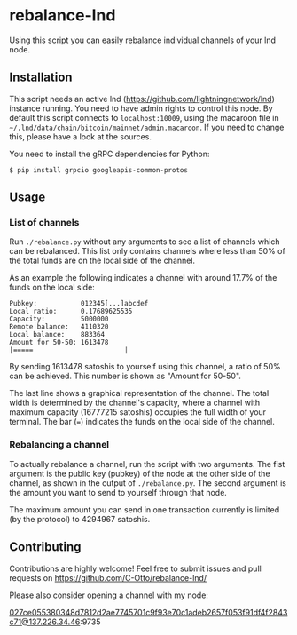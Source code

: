 # rebalance-lnd

Using this script you can easily rebalance individual channels of your lnd node.

## Installation

This script needs an active lnd (https://github.com/lightningnetwork/lnd) instance running.
You need to have admin rights to control this node.
By default this script connects to `localhost:10009`, using the macaroon file in `~/.lnd/data/chain/bitcoin/mainnet/admin.macaroon`.
If you need to change this, please have a look at the sources.

You need to install the gRPC dependencies for Python:

```
$ pip install grpcio googleapis-common-protos
```

## Usage

### List of channels
Run `./rebalance.py` without any arguments to see a list of channels which can be rebalanced.
This list only contains channels where less than 50% of the total funds are on the local side of the channel.

As an example the following indicates a channel with around 17.7% of the funds on the local side:

```
Pubkey:           012345[...]abcdef
Local ratio:      0.17689625535
Capacity:         5000000
Remote balance:   4110320
Local balance:    883364
Amount for 50-50: 1613478
|=====                       |
```

By sending 1613478 satoshis to yourself using this channel, a ratio of 50% can be achieved.
This number is shown as "Amount for 50-50".

The last line shows a graphical representation of the channel. 
The total width is determined by the channel's capacity, where a channel with maximum capacity (16777215 satoshis)
occupies the full width of your terminal.
The bar (`=`) indicates the funds on the local side of the channel.

### Rebalancing a channel
To actually rebalance a channel, run the script with two arguments.
The fist argument is the public key (pubkey) of the node at the other side of the channel, as shown in the output of `./rebalance.py`.
The second argument is the amount you want to send to yourself through that node.

The maximum amount you can send in one transaction currently is limited (by the protocol) to 4294967 satoshis.

## Contributing

Contributions are highly welcome!
Feel free to submit issues and pull requests on https://github.com/C-Otto/rebalance-lnd/

Please also consider opening a channel with my node:

027ce055380348d7812d2ae7745701c9f93e70c1adeb2657f053f91df4f2843c71@137.226.34.46:9735
